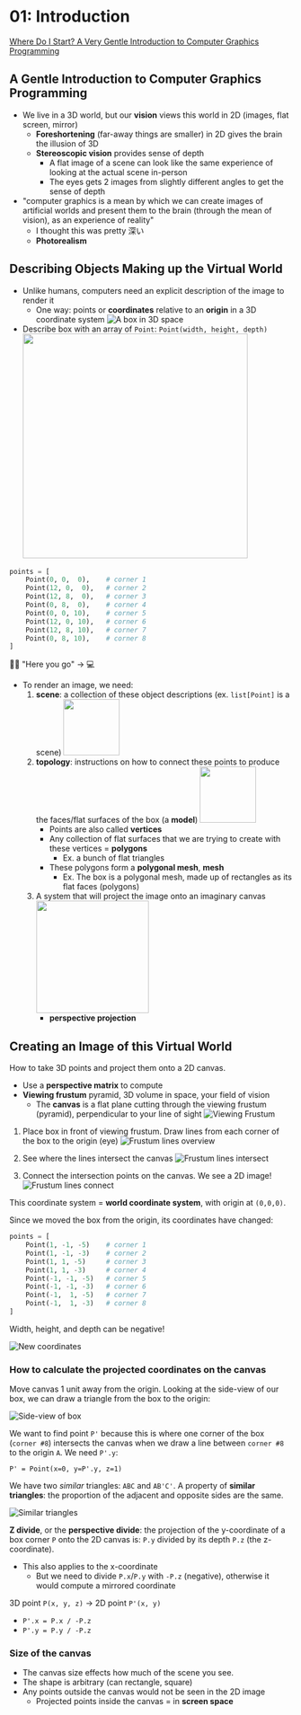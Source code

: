 # 01: Introduction
[Where Do I Start? A Very Gentle Introduction to Computer Graphics Programming](https://www.scratchapixel.com/lessons/3d-basic-rendering/get-started)

## A Gentle Introduction to Computer Graphics Programming
* We live in a 3D world, but our **vision** views this world in 2D (images, flat screen, mirror)
  * **Foreshortening** (far-away things are smaller) in 2D gives the brain the illusion of 3D
  * **Stereoscopic vision** provides sense of depth
    * A flat image of a scene can look like the same experience of looking at the actual scene in-person
    * The eyes gets 2 images from slightly different angles to get the sense of depth
* "computer graphics is a mean by which we can create images of artificial worlds and present them to the brain (through the mean of vision), as an experience of reality"
  * I thought this was pretty 深い
  * **Photorealism**

## Describing Objects Making up the Virtual World
* Unlike humans, computers need an explicit description of the image to render it
  * One way: points or **coordinates** relative to an **origin** in a 3D coordinate system
![A box in 3D space](images/it-is-a-box.png)
* Describe box with an array of `Point`: `Point(width, height, depth)`
<img src="images/box-points.png" width="400px"><br>
```python
points = [
    Point(0, 0,  0),    # corner 1
    Point(12, 0,  0),   # corner 2
    Point(12, 8,  0),   # corner 3
    Point(0, 8,  0),    # corner 4
    Point(0, 0, 10),    # corner 5
    Point(12, 0, 10),   # corner 6
    Point(12, 8, 10),   # corner 7 
    Point(0, 8, 10),    # corner 8
]
```
💁‍♀️ "Here you go" -> 💻
* To render an image, we need:
  1. **scene**: a collection of these object descriptions (ex. `list[Point]` is a scene)
        <img src="images/box-step-1.png" width=100px>
  2. **topology**: instructions on how to connect these points to produce the faces/flat surfaces of the box (a **model**) <img src="images/box-step-2.png" width=100px>
     * Points are also called **vertices**
     * Any collection of flat surfaces that we are trying to create with these vertices = **polygons**
       * Ex. a bunch of flat triangles
     * These polygons form a **polygonal mesh**, **mesh**
       * Ex. The box is a polygonal mesh, made up of rectangles as its flat faces (polygons)
  3. A system that will project the image onto an imaginary canvas <img src="images/box-step-3.png" width=200px>
     * **perspective projection**

## Creating an Image of this Virtual World
How to take 3D points and project them onto a 2D canvas.
* Use a **perspective matrix** to compute
* **Viewing frustum** pyramid, 3D volume in space, your field of vision
  * The **canvas** is a flat plane cutting through the viewing frustum (pyramid), perpendicular to your line of sight
![Viewing Frustum](images/viewing-frustum.png)
1. Place box in front of viewing frustum. Draw lines from each corner of the box to the origin (eye)
![Frustum lines overview](images/frustum-lines-overview.png)

2. See where the lines intersect the canvas
![Frustum lines intersect](images/frustum-lines-intersect.png)

3. Connect the intersection points on the canvas. We see a 2D image!
![Frustum lines connect](images/frustum-lines-connect-2d.png)

This coordinate system = **world coordinate system**, with origin at `(0,0,0)`.

Since we moved the box from the origin, its coordinates have changed:
```python
points = [
    Point(1, -1, -5)    # corner 1 
    Point(1, -1, -3)    # corner 2
    Point(1, 1, -5)     # corner 3
    Point(1, 1, -3)     # corner 4
    Point(-1, -1, -5)   # corner 5
    Point(-1, -1, -3)   # corner 6
    Point(-1,  1, -5)   # corner 7
    Point(-1,  1, -3)   # corner 8
]
```
Width, height, and depth can be negative!

![New coordinates](images/new-coordinates.png)

### How to calculate the projected coordinates on the canvas
Move canvas 1 unit away from the origin. Looking at the side-view of our box, we can draw a triangle from the box to the origin:

![Side-view of box](images/side-view.png)

We want to find point `P'` because this is where one corner of the box (`corner #8`) intersects the canvas when we draw a line between `corner #8` to the origin `A`. We need `P'.y`:
```
P' = Point(x=0, y=P'.y, z=1)
```

We have two *similar* triangles: `ABC` and `AB'C'`. A property of **similar triangles**: the proportion of the adjacent and opposite sides are the same.

![Similar triangles](images/similar-triangles.png)

**Z divide**, or the **perspective divide**: the projection of the y-coordinate of a box corner `P` onto the 2D canvas is: `P.y` divided by its depth `P.z` (the z-coordinate).
* This also applies to the x-coordinate
  * But we need to divide `P.x`/`P.y` with `-P.z` (negative), otherwise it would compute a mirrored coordinate

3D point `P(x, y, z)` -> 2D point `P'(x, y)`
* `P'.x = P.x / -P.z`
* `P'.y = P.y / -P.z`

### Size of the canvas
* The canvas size effects how much of the scene you see.
* The shape is arbitrary (can rectangle, square)
* Any points outside the canvas would not be seen in the 2D image
    * Projected points inside the canvas = in **screen space**
